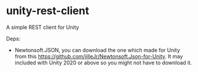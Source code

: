 # unity-rest-client
A simple REST client for Unity

Deps:
- Newtonsoft.JSON, you can download the one which made for Unity from this https://github.com/jilleJr/Newtonsoft.Json-for-Unity. It may included with Unity 2020 or above so you might not have to download it.
